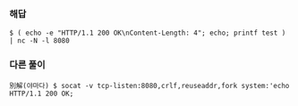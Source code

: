 ### 해답
```
$ ( echo -e "HTTP/1.1 200 OK\nContent-Length: 4"; echo; printf test ) | nc -N -l 8080
```
### 다른 풀이
```
別解(야마다) $ socat -v tcp-listen:8080,crlf,reuseaddr,fork system:'echo HTTP/1.1 200 OK;
```
